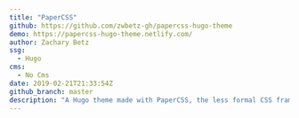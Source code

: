 ```yaml
---
title: "PaperCSS"
github: https://github.com/zwbetz-gh/papercss-hugo-theme
demo: https://papercss-hugo-theme.netlify.com/
author: Zachary Betz
ssg:
  - Hugo
cms:
  - No Cms
date: 2019-02-21T21:33:54Z
github_branch: master
description: "A Hugo theme made with PaperCSS, the less formal CSS framework."
---
```

